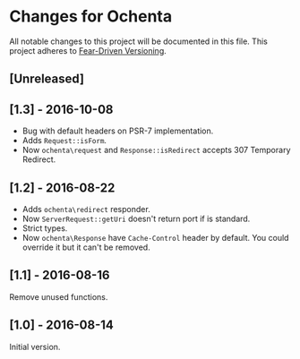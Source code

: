 # Changes for Ochenta

All notable changes to this project will be documented in this file.
This project adheres to [Fear-Driven Versioning](https://github.com/jonathanong/ferver).

## [Unreleased]

## [1.3] - 2016-10-08

- Bug with default headers on PSR-7 implementation.
- Adds `Request::isForm`.
- Now `ochenta\request` and `Response::isRedirect` accepts 307 Temporary Redirect.

## [1.2] - 2016-08-22

- Adds `ochenta\redirect` responder.
- Now `ServerRequest::getUri` doesn't return port if is standard.
- Strict types.
- Now `ochenta\Response` have `Cache-Control` header by default.
  You could override it but it can't be removed.

## [1.1] - 2016-08-16

Remove unused functions.

## [1.0] - 2016-08-14

Initial version.
